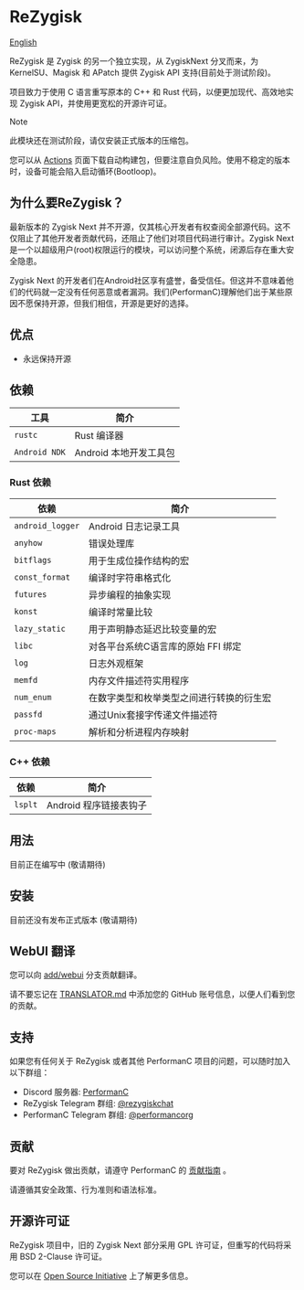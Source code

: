 # ReZygisk

[English](https://github.com/PerformanC/ReZygisk/blob/main/README.md)

ReZygisk 是 Zygisk 的另一个独立实现，从 ZygiskNext 分叉而来，为 KernelSU、Magisk 和 APatch 提供 Zygisk API 支持(目前处于测试阶段)。

项目致力于使用 C 语言重写原本的 C++ 和 Rust 代码，以便更加现代、高效地实现 Zygisk API，并使用更宽松的开源许可证。

> [!NOTE]
> 此模块还在测试阶段，请仅安装正式版本的压缩包。
>
> 您可以从 [Actions](https://github.com/PerformanC/ReZygisk/actions) 页面下载自动构建包，但要注意自负风险。使用不稳定的版本时，设备可能会陷入启动循环(Bootloop)。

## 为什么要ReZygisk？

最新版本的 Zygisk Next 并不开源，仅其核心开发者有权查阅全部源代码。这不仅阻止了其他开发者贡献代码，还阻止了他们对项目代码进行审计。Zygisk Next 是一个以超级用户(root)权限运行的模块，可以访问整个系统，闭源后存在重大安全隐患。

Zygisk Next 的开发者们在Android社区享有盛誉，备受信任。但这并不意味着他们的代码就一定没有任何恶意或者漏洞。我们(PerformanC)理解他们出于某些原因不愿保持开源，但我们相信，开源是更好的选择。

## 优点

- 永远保持开源

## 依赖

| 工具          | 简介                               |
|---------------|------------------------------------|
| `rustc`       | Rust 编译器                        |
| `Android NDK` | Android 本地开发工具包              |

### Rust 依赖

| 依赖             | 简介                                                  |
|------------------|-------------------------------------------------------|
| `android_logger` | Android 日志记录工具                                   |
| `anyhow`         | 错误处理库                                             |
| `bitflags`       | 用于生成位操作结构的宏                                  |
| `const_format`   | 编译时字符串格式化                                      |
| `futures`        | 异步编程的抽象实现                                      |
| `konst`          | 编译时常量比较                                         |
| `lazy_static`    | 用于声明静态延迟比较变量的宏                            |
| `libc`           | 对各平台系统C语言库的原始 FFI 绑定                      |
| `log`            | 日志外观框架                                           |
| `memfd`          | 内存文件描述符实用程序                                  |
| `num_enum`       | 在数字类型和枚举类型之间进行转换的衍生宏                  |
| `passfd`         | 通过Unix套接字传递文件描述符                            |
| `proc-maps`      | 解析和分析进程内存映射                                  |

### C++ 依赖

| 依赖    | 简介                        |
|---------|-----------------------------|
| `lsplt` | Android 程序链接表钩子       |

## 用法

目前正在编写中 (敬请期待)

## 安装

目前还没有发布正式版本 (敬请期待)

## WebUI 翻译

您可以向 [add/webui](https://github.com/PerformanC/ReZygisk/tree/add/webui) 分支贡献翻译。

请不要忘记在 [TRANSLATOR.md](https://github.com/PerformanC/ReZygisk/blob/add/webui/TRANSLATOR.md) 中添加您的 GitHub 账号信息，以便人们看到您的贡献。

## 支持

如果您有任何关于 ReZygisk 或者其他 PerformanC 项目的问题，可以随时加入以下群组：

- Discord 服务器: [PerformanC](https://discord.gg/uPveNfTuCJ)
- ReZygisk Telegram 群组: [@rezygiskchat](https://t.me/rezygiskchat)
- PerformanC Telegram 群组: [@performancorg](https://t.me/performancorg)

## 贡献

要对 ReZygisk 做出贡献，请遵守 PerformanC 的 [贡献指南](https://github.com/PerformanC/contributing) 。

请遵循其安全政策、行为准则和语法标准。

## 开源许可证

ReZygisk 项目中，旧的 Zygisk Next 部分采用 GPL 许可证，但重写的代码将采用 BSD 2-Clause 许可证。

您可以在 [Open Source Initiative](https://opensource.org/licenses/BSD-2-Clause) 上了解更多信息。
